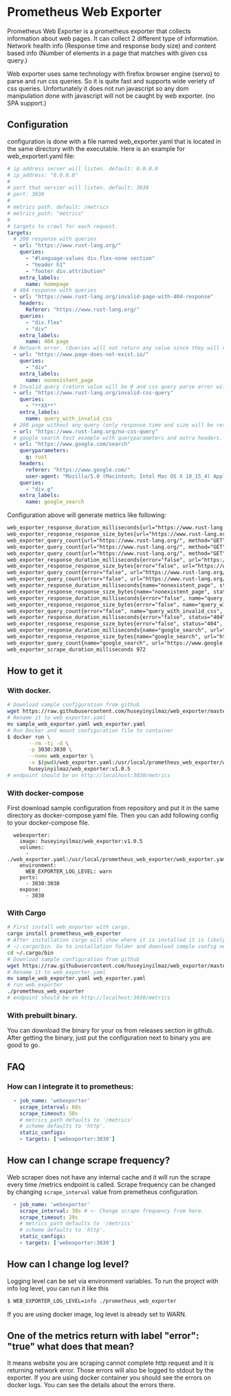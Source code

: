 # Prometheus Web Exporter

Prometheus Web Exporter is a prometheus exporter that collects information about web pages. It can collect 2 different type of information. Network health info (Response time and response body size) and content based info (Number of elements in a page that matches with given css query.)

Web exporter uses same technology with firefox browser engine (servo) to parse and run css queries. So it is quite fast and supports wide veriety of css queries. Unfortunately it does not run javascript so any dom manipulation done with javascript will not be caught by web exporter. (no SPA support.)

## Configuration

   configuration is done with a file named web_exporter.yaml that is located in the same directory with the executable. Here is an example for web_exporterl.yaml file:

``` yaml
# ip address server will listen. default: 0.0.0.0
# ip_address: "0.0.0.0"
#
# port that servier will listen. default: 3030
# port: 3030
#
# metrics path. default: /metrics
# metrics_path: "metrics"
#
# targets to crawl for each request.
targets:
  # 200 response with queries
  - url: "https://www.rust-lang.org/"
    queries:
      - "#language-values div.flex-none section"
      - "header h1"
      - "footer div.attribution"
    extra_labels:
      name: homepage
  # 404 response with queries
  - url: "https://www.rust-lang.org/invalid-page-with-404-response"
    headers:
      Referer: "https://www.rust-lang.org/"
    queries:
      - "div.flex"
      - "div"
    extra_labels:
      name: 404 page
  # Network error. (Queries will not return any value since they will not be running.)
  - url: "https://www.page-does-not-exist.io/"
    queries:
      - "div"
    extra_labels:
      name: nonexistent_page
  # Invalid query (return value will be 0 and css query parse error will be logged.)
  - url: "https://www.rust-lang.org/invalid-css-query"
    queries:
      - "**XX**"
    extra_labels:
      name: query_with_invalid_css
  # 200 page without any query (only response time and size will be returned.)
  - url: "https://www.rust-lang.org/no-css-query"
  # google search test example with queryparameters and extra headers.
  - url: "https://www.google.com/search"
    queryparameters:
      q: rust
    headers:
      referer: "https://www.google.com/"
      user-agent: "Mozilla/5.0 (Macintosh; Intel Mac OS X 10_15_4) AppleWebKit/537.36 (KHTML, like Gecko) Chrome/83.0.4103.61 Safari/537.36"
    queries:
      - "div.g"
    extra_labels:
      name: google_search
```

Configuration above will generate metrics like following:

``` txt
web_exporter_response_duration_milliseconds{url="https://www.rust-lang.org/", method="GET", error="false", name="homepage", status="200" } 787
web_exporter_response_response_size_bytes{url="https://www.rust-lang.org/", method="GET", error="false", name="homepage", status="200" } 19220
web_exporter_query_count{url="https://www.rust-lang.org/", method="GET", error="false", name="homepage", status="200", query="#language-values div.flex-none section" } 3
web_exporter_query_count{url="https://www.rust-lang.org/", method="GET", error="false", name="homepage", status="200", query="header h1" } 1
web_exporter_query_count{url="https://www.rust-lang.org/", method="GET", error="false", name="homepage", status="200", query="footer div.attribution" } 1
web_exporter_response_duration_milliseconds{error="false", url="https://www.rust-lang.org/invalid-page-with-404-response", status="404", name="404 page", method="GET" } 142
web_exporter_response_response_size_bytes{error="false", url="https://www.rust-lang.org/invalid-page-with-404-response", status="404", name="404 page", method="GET" } 8244
web_exporter_query_count{error="false", url="https://www.rust-lang.org/invalid-page-with-404-response", status="404", name="404 page", method="GET", query="div.flex" } 6
web_exporter_query_count{error="false", url="https://www.rust-lang.org/invalid-page-with-404-response", status="404", name="404 page", method="GET", query="div" } 14
web_exporter_response_duration_milliseconds{name="nonexistent_page", status="0", url="https://www.page-does-not-exist.io/", method="GET", error="true" } 83
web_exporter_response_response_size_bytes{name="nonexistent_page", status="0", url="https://www.page-does-not-exist.io/", method="GET", error="true" } 0
web_exporter_response_duration_milliseconds{error="false", name="query_with_invalid_css", method="GET", status="404", url="https://www.rust-lang.org/invalid-css-query" } 110
web_exporter_response_response_size_bytes{error="false", name="query_with_invalid_css", method="GET", status="404", url="https://www.rust-lang.org/invalid-css-query" } 8244
web_exporter_query_count{error="false", name="query_with_invalid_css", method="GET", status="404", url="https://www.rust-lang.org/invalid-css-query", query="**XX**" } 0
web_exporter_response_duration_milliseconds{error="false", status="404", url="https://www.rust-lang.org/no-css-query", method="GET" } 127
web_exporter_response_response_size_bytes{error="false", status="404", url="https://www.rust-lang.org/no-css-query", method="GET" } 8244
web_exporter_response_duration_milliseconds{name="google_search", url="https://www.google.com/search", status="200", method="GET", error="false" } 964
web_exporter_response_response_size_bytes{name="google_search", url="https://www.google.com/search", status="200", method="GET", error="false" } 406579
web_exporter_query_count{name="google_search", url="https://www.google.com/search", status="200", method="GET", error="false", query="div.g" } 11
web_exporter_scrape_duration_milliseconds 972
```
## How to get it
### With docker.
``` bash
# Download sample configuration from github
wget https://raw.githubusercontent.com/huseyinyilmaz/web_exporter/master/sample_web_exporter.yaml
# Rename it to web_exporter.yaml
mv sample_web_exporter.yaml web_exporter.yaml
# Run Docker and mount configuration file to container
$ docker run \
       --rm -ti -d \
       -p 3030:3030 \
       --name web_exporter \
       -v $(pwd)/web_exporter.yaml:/usr/local/prometheus_web_exporter/web_exporter.yaml \
       huseyinyilmaz/web_exporter:v1.0.5
# endpoint should be on http://localhost:3030/metrics
```
### With docker-compose

First download sample configuration from repository and put it in the same directory as docker-compose.yaml file. Then you can add following config to your docker-compose file.
```
  webexporter:
    image: huseyinyilmaz/web_exporter:v1.0.5
    volumes:
      - ./web_exporter.yaml:/usr/local/prometheus_web_exporter/web_exporter.yaml
    environment:
      WEB_EXPORTER_LOG_LEVEL: warn
    ports:
      - 3030:3030
    expose:
      - 3030
```

### With Cargo

``` bash
# First install web_exporter with cargo.
cargo install prometheus_web_exporter
# After installation cargo will show where it is installed it is likely on
# ~/.cargo/bin. Go to installation folder and download sample config next to executable.
cd ~/.cargo/bin
# Download sample configuration from github
wget https://raw.githubusercontent.com/huseyinyilmaz/web_exporter/master/sample_web_exporter.yaml
# Rename it to web_exporter.yaml
mv sample_web_exporter.yaml web_exporter.yaml
# run web_exporter
./prometheus_web_exporter
# endpoint should be on http://localhost:3030/metrics
```

### With prebuilt binary.
You can download the binary for your os from releases section in github. After getting the binary, just put the configuration next to binary you are good to go.

## FAQ
### How can I integrate it to prometheus:

``` yaml
  - job_name: 'webexporter'
    scrape_interval: 60s
    scrape_timeout: 50s
    # metrics_path defaults to '/metrics'
    # scheme defaults to 'http'.
    static_configs:
    - targets: ['webexporter:3030']
```
## How can I change scrape frequency?

Web scraper does not have any internal cache and it will run the scrape every time /metrics endpoint is called. Scrape frequency can be changed by changing `scrape_interval` value from premetheus configuration.
``` yaml
  - job_name: 'webexporter'
    scrape_interval: 30s # <- Change scrape frequency from here.
    scrape_timeout: 29s
    # metrics_path defaults to '/metrics'
    # scheme defaults to 'http'.
    static_configs:
    - targets: ['webexporter:3030']
```
## How can I change log level?
Logging level can be set via environment variables. To run the project with info log level, you can run it like this

``` bash
$ WEB_EXPORTER_LOG_LEVEL=info ./prometheus_web_exporter
```

If you are using docker image, log level is already set to WARN.

## One of the metrics return with label "error": "true" what does that mean?
It means website you are scraping cannot complete http request and it is returning network error. Those errors will also be logged to stdout by the exporter. If you are using docker container you should see the errors on docker logs. You can see the details about the errors there.
